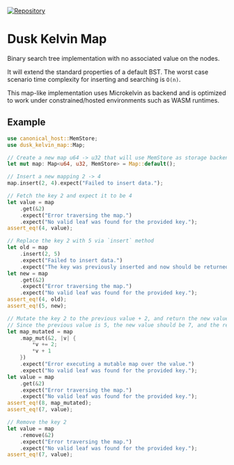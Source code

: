 [![Repository](https://img.shields.io/badge/github-dusk--kelvin--map-blueviolet)](https://github.com/dusk-network/dusk-kelvin-map)

# Dusk Kelvin Map

Binary search tree implementation with no associated value on the nodes.

It will extend the standard properties of a default BST. The worst case scenario time complexity for inserting and searching is `O(n)`.

This map-like implementation uses Microkelvin as backend and is optimized to work under constrained/hosted environments such as WASM runtimes.

## Example

```rust
use canonical_host::MemStore;
use dusk_kelvin_map::Map;

// Create a new map u64 -> u32 that will use MemStore as storage backend
let mut map: Map<u64, u32, MemStore> = Map::default();

// Insert a new mapping 2 -> 4
map.insert(2, 4).expect("Failed to insert data.");

// Fetch the key 2 and expect it to be 4
let value = map
    .get(&2)
    .expect("Error traversing the map.")
    .expect("No valid leaf was found for the provided key.");
assert_eq!(4, value);

// Replace the key 2 with 5 via `insert` method
let old = map
    .insert(2, 5)
    .expect("Failed to insert data.")
    .expect("The key was previously inserted and now should be returned as replacement.");
let new = map
    .get(&2)
    .expect("Error traversing the map.")
    .expect("No valid leaf was found for the provided key.");
assert_eq!(4, old);
assert_eq!(5, new);

// Mutate the key 2 to the previous value + 2, and return the new value + 1
// Since the previous value is 5, the new value should be 7, and the returned mapping should be 8
let map_mutated = map
    .map_mut(&2, |v| {
        *v += 2;
        *v + 1
    })
    .expect("Error executing a mutable map over the value.")
    .expect("No valid leaf was found for the provided key.");
let value = map
    .get(&2)
    .expect("Error traversing the map.")
    .expect("No valid leaf was found for the provided key.");
assert_eq!(8, map_mutated);
assert_eq!(7, value);

// Remove the key 2
let value = map
    .remove(&2)
    .expect("Error traversing the map.")
    .expect("No valid leaf was found for the provided key.");
assert_eq!(7, value);
```
